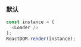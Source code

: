 
### 默认

<!--start-code-->
```js
const instance = (
  <Loader />
);
ReactDOM.render(instance);
```
<!--end-code-->

